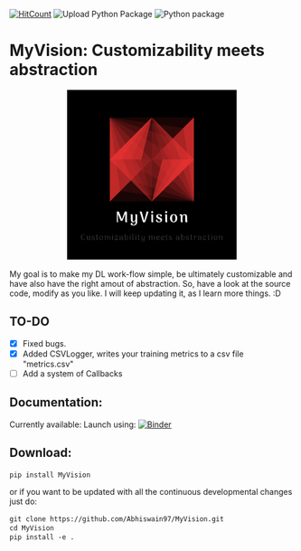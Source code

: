 [![HitCount](http://hits.dwyl.com/Abhiswain97/MyVision.svg)](http://hits.dwyl.com/Abhiswain97/MyVision) ![Upload Python Package](https://github.com/Abhiswain97/MyVision/workflows/Upload%20Python%20Package/badge.svg) ![Python package](https://github.com/Abhiswain97/MyVision/workflows/Python%20package/badge.svg)


# MyVision: Customizability meets abstraction

<p align="center">
  <img src="https://github.com/Abhiswain97/MyVision/blob/master/logo.png" height="300" width="300">
</p>

My goal is to make my DL work-flow simple, be ultimately customizable and have also have the right amout of abstraction.
So, have a look at the source code, modify as you like. I will keep updating it, as I learn more things. :D 

## TO-DO
- [x] Fixed bugs.
- [x] Added CSVLogger, writes your training metrics to a csv file "metrics.csv"
- [ ] Add a system of Callbacks

## Documentation:

Currently available: Launch using: [![Binder](https://mybinder.org/badge_logo.svg)](https://mybinder.org/v2/gh/Abhiswain97/MyVision/master)

## Download:

```
pip install MyVision
```

or if you want to be updated with all the continuous developmental changes just do:

```
git clone https://github.com/Abhiswain97/MyVision.git
cd MyVision
pip install -e .
```

